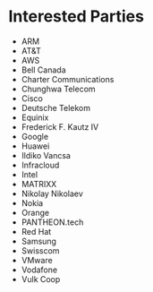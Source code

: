 # Interested Parties

- ARM
- AT&T
- AWS
- Bell Canada
- Charter Communications
- Chunghwa Telecom
- Cisco
- Deutsche Telekom
- Equinix
- Frederick F. Kautz IV
- Google
- Huawei 
- Ildiko Vancsa
- Infracloud
- Intel
- MATRIXX
- Nikolay Nikolaev
- Nokia
- Orange
- PANTHEON.tech
- Red Hat
- Samsung
- Swisscom
- VMware
- Vodafone
- Vulk Coop
